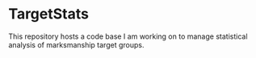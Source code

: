 TargetStats
===========

This repository hosts a code base I am working on to manage statistical analysis of marksmanship target groups.
